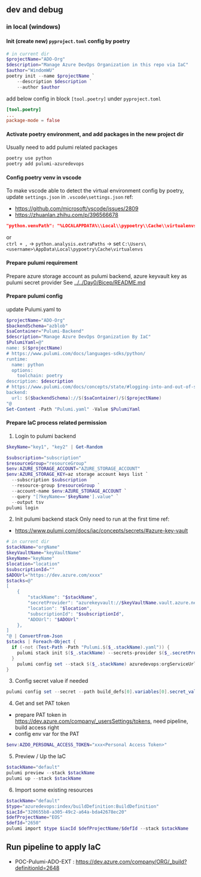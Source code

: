 ## dev and debug 
### in local (windows)
#### Init (create new) `pyproject.toml` config by poetry
```powershell
# in current dir
$projectName="ADO-Org"
$description="Manage Azure DevOps Organization in this repo via IaC"
$author="WindomWU"
poetry init --name $projectName `
    --description $description `
    --author $author
```
add below config in block `[tool.poetry]` under `pyproject.toml`
```toml
[tool.poetry]
...
package-mode = false
```

#### Activate poetry environment, and add packages in the new project dir  
Usually need to add pulumi related packages
```powershell
poetry use python
poetry add pulumi-azuredevops
```

#### Config poetry venv in vscode  
To make vscode able to detect the virtual environment config by poetry, update `settings.json` in `.vscode\settings.json`
ref: 
- https://github.com/microsoft/vscode/issues/2809
- https://zhuanlan.zhihu.com/p/396566678

```json
"python.venvPath": "%LOCALAPPDATA%\\Local\\pypoetry\\Cache\\virtualenvs",
```
or  
`ctrl + ,` -> `python.analysis.extraPaths` -> set `C:\Users\<username>\AppData\Local\pypoetry\Cache\virtualenvs`

#### Prepare pulumi requirement
Prepare azure storage account as pulumi backend, azure keyvault key as pulumi secret provider
See [../../Day0/Bicep/README.md](../../Day0/Bicep/README.md)

#### Prepare pulumi config
update Pulumi.yaml to
```powershell
$projectName="ADO-Org"
$backendSchema="azblob"
$saContainer="Pulumi-Backend"
$description="Manage Azure DevOps Organization By IaC"
$PulumiYaml=@"
name: $($projectName)
# https://www.pulumi.com/docs/languages-sdks/python/
runtime:
  name: python
  options:
    toolchain: poetry
description: $description
# https://www.pulumi.com/docs/concepts/state/#logging-into-and-out-of-state-backends
backend:
  url: $($backendSchema)://$($saContainer)/$($projectName)
"@
Set-Content -Path "Pulumi.yaml" -Value $PulumiYaml
```

#### Prepare IaC process related permission
1. Login to pulumi backend
```powershell
$keyName="key1", "key2" | Get-Random

$subscription="subscription"
$resourceGroup="resourceGroup"
$env:AZURE_STORAGE_ACCOUNT="AZURE_STORAGE_ACCOUNT"
$env:AZURE_STORAGE_KEY=az storage account keys list `
  --subscription $subscription `
  --resource-group $resourceGroup `
  --account-name $env:AZURE_STORAGE_ACCOUNT `
  --query "[?keyName=='$keyName'].value" `
  --output tsv
pulumi login
```

2. Init pulumi backend stack
Only need to run at the first time
ref:
- https://www.pulumi.com/docs/iac/concepts/secrets/#azure-key-vault
```powershell
# in current dir
$stackName="orgName"
$keyVaultName="keyVaultName"
$keyName="keyName"
$location="location"
$subscriptionId=""
$ADOUrl="https://dev.azure.com/xxxx"
$stacks=@"
[
    {
        "stackName": "$stackName",
        "secretProvider": "azurekeyvault://$keyVaultName.vault.azure.net/keys/$keyName",
        "location": "$location",
        "subscriptionId": "$subscriptionId",
        "ADOUrl": "$ADOUrl"
    },
]
"@ | ConvertFrom-Json
$stacks | Foreach-Object {
  if (-not (Test-Path -Path "Pulumi.$($_.stackName).yaml")) {
    pulumi stack init $($_.stackName) --secrets-provider $($_.secretProvider)
  }
    pulumi config set --stack $($_.stackName) azuredevops:orgServiceUrl $($_.ADOUrl)
}
```

3. Config secret value if needed
```powershell
pulumi config set --secret --path build_defs[0].variables[0].secret_value xxx
```

4. Get and set PAT token 
- prepare PAT token in https://dev.azure.com/company/_usersSettings/tokens, need pipeline, build access right
- config env var for the PAT 
```powershell
$env:AZDO_PERSONAL_ACCESS_TOKEN="xxx<Personal Access Token>"
```

5. Preview / Up the IaC
```powershell
$stackName="default"
pulumi preview --stack $stackName
pulumi up --stack $stackName
```
6. Import some existing resources
```powershell
$stackName="default"
$type="azuredevops:index/buildDefinition:BuildDefinition"
$iacId="320655b8-a305-49c2-a64a-bda42678ec20"
$defProjectName="EOS"
$defId="2650"
pulumi import $type $iacId $defProjectName/$defId --stack $stackName
```

## Run pipeline to apply IaC
- POC-Pulumi-ADO-EXT  : https://dev.azure.com/company/ORG/_build?definitionId=2648
